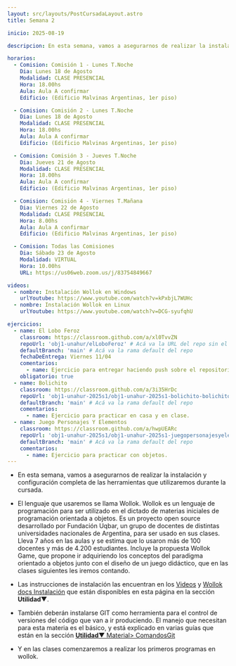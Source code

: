 ```yaml
---
layout: src/layouts/PostCursadaLayout.astro
title: Semana 2

inicio: 2025-08-19

descripcion: En esta semana, vamos a asegurarnos de realizar la instalación y configuración completa de las herramientas que utilizaremos durante la cursada.

horarios:
  - Comision: Comisión 1 - Lunes T.Noche
    Dia: Lunes 18 de Agosto
    Modalidad: CLASE PRESENCIAL
    Hora: 18.00hs
    Aula: Aula A confirmar
    Edificio: (Edificio Malvinas Argentinas, 1er piso)

  - Comision: Comisión 2 - Lunes T.Noche
    Dia: Lunes 18 de Agosto
    Modalidad: CLASE PRESENCIAL
    Hora: 18.00hs
    Aula: Aula A confirmar
    Edificio: (Edificio Malvinas Argentinas, 1er piso)

  - Comision: Comisión 3 - Jueves T.Noche
    Dia: Jueves 21 de Agosto
    Modalidad: CLASE PRESENCIAL
    Hora: 18.00hs
    Aula: Aula A confirmar
    Edificio: (Edificio Malvinas Argentinas, 1er piso)

  - Comision: Comisión 4 - Viernes T.Mañana
    Dia: Viernes 22 de Agosto
    Modalidad: CLASE PRESENCIAL
    Hora: 8.00hs
    Aula: Aula A confirmar
    Edificio: (Edificio Malvinas Argentinas, 1er piso)

  - Comision: Todas las Comisiones
    Dia: Sábado 23 de Agosto
    Modalidad: VIRTUAL
    Hora: 10.00hs
    URL: https://us06web.zoom.us/j/83754849667

videos:
  - nombre: Instalación Wollok en Windows
    urlYoutube: https://www.youtube.com/watch?v=kPxbjL7WUHc
  - nombre: Instalación Wollok en Linux
    urlYoutube: https://www.youtube.com/watch?v=DCG-syufqhU

ejercicios:
  - name: El Lobo Feroz
    classroom: https://classroom.github.com/a/xl0TvvZN
    repoUrl: 'obj1-unahur/elLoboFeroz' # Acá va la URL del repo sin el "https://github.com/"
    defaultBranch: 'main' # Acá va la rama default del repo
    fechaDeEntrega: Viernes 11/04
    comentarios:
      - name: Ejercicio para entregar haciendo push sobre el repositorio con la asignación correspondiente.
    obligatorio: true
  - name: Bolichito
    classroom: https://classroom.github.com/a/3i35HrDc
    repoUrl: 'obj1-unahur-2025s1/obj1-unahur-2025s1-bolichito-bolichito' # Acá va la URL del repo sin el "https://github.com/"
    defaultBranch: 'main' # Acá va la rama default del repo
    comentarios:
      - name: Ejercicio para practicar en casa y en clase.
  - name: Juego Personajes Y Elementos
    classroom: https://classroom.github.com/a/hwpUEARc
    repoUrl: 'obj1-unahur-2025s1/obj1-unahur-2025s1-juegopersonajesyelementos-juegoPersonajesYElementos' # Acá va la URL del repo sin el "https://github.com/"
    defaultBranch: 'main' # Acá va la rama default del repo
    comentarios:
      - name: Ejercicio para practicar con objetos.
---
```


- En esta semana, vamos a asegurarnos de realizar la instalación y configuración completa de las herramientas que utilizaremos durante la cursada.

- El lenguaje que usaremos se llama Wollok. Wollok es un lenguaje de programación para ser utilizado en el dictado de materias iniciales de programación orientada a objetos. Es un proyecto open source desarrollado por Fundación Uqbar, un grupo de docentes de distintas universidades nacionales de Argentina, para ser usado en sus clases. Lleva 7 años en las aulas y se estima que lo usaron más de 100 docentes y más de 4.200 estudiantes. Incluye la propuesta Wollok Game, que propone ir adquiriendo los conceptos del paradigma orientado a objetos junto con el diseño de un juego didáctico, que en las clases siguientes les iremos contando.

- Las instrucciones de instalación las encuentran en los <a href="/videos" target="_blank">Videos</a>
  y <a href="https://www.wollok.org/getting_started/installation/" target="_blank">Wollok docs Instalación</a>
  que están disponibles en esta página en la sección **Utilidad**▼.

- También deberán instalarse GIT como herramienta para el control de versiones del código que van a ir produciendo. El manejo que necesitan para esta materia es el básico, y está explicado en varias guías que están en la sección <a href="/material#ComandosBasicos" target="_blank">**Utilidad**▼ Material> ComandosGit</a>

- Y en las clases comenzaremos a realizar los primeros programas en wollok.
